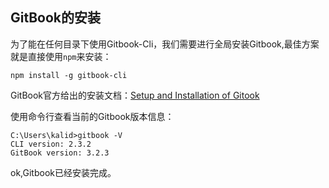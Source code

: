 ## GitBook的安装

为了能在任何目录下使用Gitbook-Cli，我们需要进行全局安装Gitbook,最佳方案就是直接使用`npm`来安装：

	npm install -g gitbook-cli

GitBook官方给出的安装文档：[Setup and Installation of Gitook](https://github.com/GitbookIO/gitbook/blob/master/docs/setup.md)

使用命令行查看当前的Gitbook版本信息：

	C:\Users\kalid>gitbook -V
	CLI version: 2.3.2
	GitBook version: 3.2.3

ok,Gitbook已经安装完成。